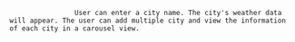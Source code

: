                     User can enter a city name. The city's weather data will appear. The user can add multiple city and view the information of each city in a carousel view.
